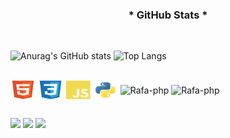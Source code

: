 <div style="text-align: center;" align="center">
  <h3>* GitHub Stats *</h3>
  <br>
</div>

![Anurag's GitHub stats](https://github-readme-stats.vercel.app/api?username=igormedeiros0608&show_icons=true&theme=dark) ![Top Langs](https://github-readme-stats.vercel.app/api/top-langs/?username=igormedeiros0608&layout=compact&show_icons=true&theme=dark)

<i class="devicon-devicon-plain"></i>
<div style="display: inline_block"><br>
  <link rel="stylesheet" href="https://cdn.jsdelivr.net/gh/devicons/devicon@latest/devicon.min.css">
  <img align="center" alt="Rafa-HTML" height="30" width="40" src="https://raw.githubusercontent.com/devicons/devicon/master/icons/html5/html5-original.svg">
  <img align="center" alt="Rafa-CSS" height="30" width="40" src="https://raw.githubusercontent.com/devicons/devicon/master/icons/css3/css3-original.svg">
  <img align="center" alt="Rafa-Js" height="30" width="40" src="https://raw.githubusercontent.com/devicons/devicon/master/icons/javascript/javascript-plain.svg">
  <img align="center" alt="Rafa-Python" height="30" width="40" src="https://raw.githubusercontent.com/devicons/devicon/master/icons/python/python-original.svg">
  <img align="center" alt="Rafa-php" height="30" width="40" src="https://cdn.jsdelivr.net/gh/devicons/devicon@latest/icons/php/php-original.svg" />
  <img align="center" alt="Rafa-php" height="30" width="40" src="https://cdn.jsdelivr.net/gh/devicons/devicon@latest/icons/mysql/mysql-original.svg" />
</div>

##
<div> 
  <a href="https://instagram.com/igormedgom" target="_blank"><img src="https://img.shields.io/badge/-Instagram-%23E4405F?style=for-the-badge&logo=instagram&logoColor=white" target="_blank"></a>
  <a href = "mailto:igor54195846@aluno.ms.senac.br"><img src="https://img.shields.io/badge/-Gmail-%23333?style=for-the-badge&logo=gmail&logoColor=white" target="_blank"></a>
  <a href="" target="_blank"><img src="https://img.shields.io/badge/-LinkedIn-%230077B5?style=for-the-badge&logo=linkedin&logoColor=white" target="_blank"></a> 
</div>
